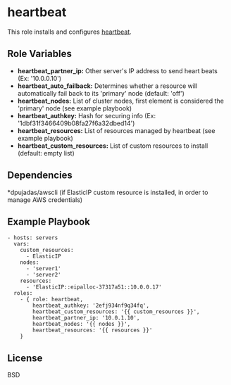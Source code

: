 heartbeat
=========

This role installs and configures [heartbeat](http://www.linux-ha.org/wiki/Heartbeat).

Role Variables
--------------

* **heartbeat_partner_ip:** Other server's IP address to send heart beats (Ex: '10.0.0.10')
* **heartbeat_auto_failback:** Determines whether a resource will automatically fail back to its 'primary' node (default: 'off')
* **heartbeat_nodes:** List of cluster nodes, first element is considered the 'primary' node (see example playbook)
* **heartbeat_authkey:** Hash for securing info (Ex: '1dbf31f3466409b08fa27f6a32dbed14')
* **heartbeat_resources:** List of resources managed by heartbeat (see example playbook)
* **heartbeat_custom_resources:** List of custom resources to install (default: empty list)

Dependencies
------------

*dpujadas/awscli (if ElasticIP custom resource is installed, in order to manage AWS credentials)

Example Playbook
----------------

    - hosts: servers
      vars:
        custom_resources:
          - ElasticIP
        nodes:
          - 'server1'
          - 'server2'
        resources:
          - 'ElasticIP::eipalloc-37317a51::10.0.0.17'
      roles:
        - { role: heartbeat,
            heartbeat_authkey: '2efj934nf9q34fq',
            heartbeat_custom_resources: '{{ custom_resources }}',
            heartbeat_partner_ip: '10.0.1.10',
            heartbeat_nodes: '{{ nodes }}',
            heartbeat_resources: '{{ resources }}'
        }


License
-------

BSD

